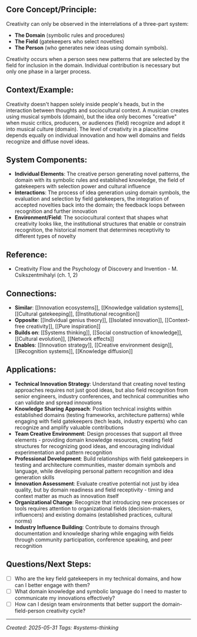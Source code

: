 ## Core Concept/Principle:
Creativity can only be observed in the interrelations of a three-part system: 
- **The Domain** (symbolic rules and procedures)
- **The Field** (gatekeepers who select novelties)
- **The Person** (who generates new ideas using domain symbols). 

Creativity occurs when a person sees new patterns that are selected by the field for inclusion in the domain. Individual contribution is necessary but only one phase in a larger process.

## Context/Example:
Creativity doesn't happen solely inside people's heads, but in the interaction between thoughts and sociocultural context. A musician creates using musical symbols (domain), but the idea only becomes "creative" when music critics, producers, or audiences (field) recognize and adopt it into musical culture (domain). The level of creativity in a place/time depends equally on individual innovation and how well domains and fields recognize and diffuse novel ideas.

## System Components:
- **Individual Elements**: The creative person generating novel patterns, the domain with its symbolic rules and established knowledge, the field of gatekeepers with selection power and cultural influence
- **Interactions**: The process of idea generation using domain symbols, the evaluation and selection by field gatekeepers, the integration of accepted novelties back into the domain; the feedback loops between recognition and further innovation
- **Environment/Field**: The sociocultural context that shapes what creativity looks like, the institutional structures that enable or constrain recognition, the historical moment that determines receptivity to different types of novelty

## Reference:
- Creativity Flow and the Psychology of Discovery and Invention - M. Csikszentmihalyi (ch. 1, 2)

## Connections:
- **Similar**: [[Innovation ecosystems]], [[Knowledge validation systems]], [[Cultural gatekeeping]], [[Institutional recognition]]
- **Opposite**: [[Individual genius theory]], [[Isolated innovation]], [[Context-free creativity]], [[Pure inspiration]]
- **Builds on**: [[Systems thinking]], [[Social construction of knowledge]], [[Cultural evolution]], [[Network effects]]
- **Enables**: [[Innovation strategy]], [[Creative environment design]], [[Recognition systems]], [[Knowledge diffusion]]

## Applications:
- **Technical Innovation Strategy**: Understand that creating novel testing approaches requires not just good ideas, but also field recognition from senior engineers, industry conferences, and technical communities who can validate and spread innovations
- **Knowledge Sharing Approach**: Position technical insights within established domains (testing frameworks, architecture patterns) while engaging with field gatekeepers (tech leads, industry experts) who can recognize and amplify valuable contributions
- **Team Creative Environment**: Design processes that support all three elements - providing domain knowledge resources, creating field structures for recognizing good ideas, and encouraging individual experimentation and pattern recognition
- **Professional Development**: Build relationships with field gatekeepers in testing and architecture communities, master domain symbols and language, while developing personal pattern recognition and idea generation skills
- **Innovation Assessment**: Evaluate creative potential not just by idea quality, but by domain readiness and field receptivity - timing and context matter as much as innovation itself
- **Organizational Change**: Recognize that introducing new processes or tools requires attention to organizational fields (decision-makers, influencers) and existing domains (established practices, cultural norms)
- **Industry Influence Building**: Contribute to domains through documentation and knowledge sharing while engaging with fields through community participation, conference speaking, and peer recognition

## Questions/Next Steps:
- [ ] Who are the key field gatekeepers in my technical domains, and how can I better engage with them?
- [ ] What domain knowledge and symbolic language do I need to master to communicate my innovations effectively?
- [ ] How can I design team environments that better support the domain-field-person creativity cycle?

---

_Created: 2025-05-31_ _Tags: #systems-thinking_